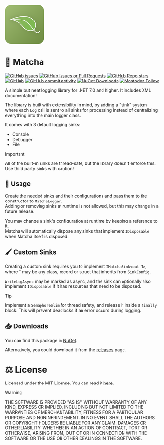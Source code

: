 <img src="/Branding/matcha.png" width="128" height="128"/>

# :tea: Matcha

[![GitHub issues](https://img.shields.io/github/issues/analogfeelings/matcha?label=Issues&style=flat-square)](https://github.com/AnalogFeelings/Matcha/issues)
[![GitHub Issues or Pull Requests](https://img.shields.io/github/issues-pr/analogfeelings/matcha?style=flat-square&label=Pull%20Requests)](https://github.com/AnalogFeelings/Matcha/pulls)
[![GitHub Repo stars](https://img.shields.io/github/stars/analogfeelings/matcha?label=Stargazers&style=flat-square)](https://github.com/AnalogFeelings/Matcha/stargazers)
[![GitHub](https://img.shields.io/github/license/analogfeelings/matcha?label=License&style=flat-square)](https://github.com/AnalogFeelings/Matcha/blob/neo/LICENSE.txt)
[![GitHub commit activity](https://img.shields.io/github/commit-activity/w/analogfeelings/matcha?label=Commit%20Activity&style=flat-square)](https://github.com/AnalogFeelings/Matcha/graphs/commit-activity)
[![NuGet Downloads](https://img.shields.io/nuget/dt/AnalogFeelings.Matcha?logo=nuget&label=NuGet&color=004880&style=flat-square)](https://www.nuget.org/packages/AnalogFeelings.Matcha/)
[![Mastodon Follow](https://img.shields.io/mastodon/follow/109309123442839534?domain=https%3A%2F%2Ftech.lgbt%2F&style=flat-square&logo=mastodon&logoColor=white&label=Follow%20Me!&color=6364ff)](https://tech.lgbt/@analog_feelings)

A simple but neat logging library for .NET 7.0 and higher. It includes XML documentation!

The library is built with extensibility in mind, by adding a "sink" system where each `Log` call is sent to all sinks for processing instead of centralizing
everything into the main logger class.

It comes with 3 default logging sinks:
- Console
- Debugger
- File

> [!IMPORTANT]
> All of the built-in sinks are thread-safe, but the library doesn't enforce this. Use third party sinks with caution!

## :thinking: Usage
Create the needed sinks and their configurations and pass them to the constructor to `MatchaLogger`.  
Adding or removing sinks at runtime is not allowed, but this may change in a future release.

You may change a sink's configuration at runtime by keeping a reference to it.  
Matcha will automatically dispose any sinks that implement `IDisposable` when Matcha itself is disposed.

## :paintbrush: Custom Sinks
Creating a custom sink requires you to implement `IMatchaSink<out T>`, where `T` may be any
class, record or struct that inherits from `SinkConfig`.

`WriteLogAsync` may be marked as async, and the sink can optionally also implement `IDisposable` if it
has resources that need to be disposed.

> [!TIP]
> Implement a `SemaphoreSlim` for thread safety, and release it inside a `finally` block.
> This will prevent deadlocks if an error occurs during logging.

## :inbox_tray: Downloads
You can find this package in [NuGet](https://www.nuget.org/packages/MatchaLogger/).

Alternatively, you could download it from the [releases](https://github.com/AnalogFeelings/Matcha/releases/latest) page.

# :balance_scale: License
Licensed under the MIT License. You can read it [here](LICENSE.txt).

> [!WARNING]  
> THE SOFTWARE IS PROVIDED "AS IS", WITHOUT WARRANTY OF ANY KIND, EXPRESS OR
IMPLIED, INCLUDING BUT NOT LIMITED TO THE WARRANTIES OF MERCHANTABILITY,
FITNESS FOR A PARTICULAR PURPOSE AND NONINFRINGEMENT. IN NO EVENT SHALL THE
AUTHORS OR COPYRIGHT HOLDERS BE LIABLE FOR ANY CLAIM, DAMAGES OR OTHER
LIABILITY, WHETHER IN AN ACTION OF CONTRACT, TORT OR OTHERWISE, ARISING FROM,
OUT OF OR IN CONNECTION WITH THE SOFTWARE OR THE USE OR OTHER DEALINGS IN THE
SOFTWARE.
